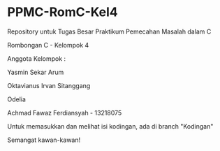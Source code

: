 # PPMC-RomC-Kel4

Repository untuk Tugas Besar Praktikum Pemecahan Masalah dalam C

Rombongan C - Kelompok 4

Anggota Kelompok :

Yasmin Sekar Arum

Oktavianus Irvan Sitanggang

Odelia

Achmad Fawaz Ferdiansyah - 13218075

Untuk memasukkan dan melihat isi kodingan, ada di branch "Kodingan"

Semangat kawan-kawan!
